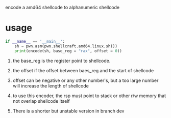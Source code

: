 encode a amd64 shellcode to alphanumeric shellcode

# usage
```python
if __name__ == '__main__':
    sh = pwn.asm(pwn.shellcraft.amd64.linux.sh())
    print(encode(sh, base_reg = "rax", offset = 0))
```

1. the base_reg is the register point to shellcode.

2. the offset if the offset between baes_reg and the start of shellcode
 
3. offset can be negative or any other number's, but a too large number will increase the length of shellcode

4. to use this encoder, the rsp must point to stack or other r/w memory that not overlap shellcode itself 

5. There is a shorter but unstable version in branch dev